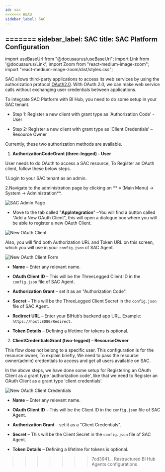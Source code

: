 ```yaml
---
id: sac 
<<<<<<< HEAD
sidebar_label: SAC 
---
```

=======
sidebar_label: SAC
title: SAC Platform Configuration 
---

import useBaseUrl from "@docusaurus/useBaseUrl";
import Link from '@docusaurus/Link';
import Zoom from "react-medium-image-zoom";
import "react-medium-image-zoom/dist/styles.css";

SAC allows third-party applications to access its web services by using the authorization protocol [OAuth2.0](https://oauth.net/2/). With OAuth 2.0, we can make web service calls without exchanging user credentials between applications.

To integrate SAC Platform with BI Hub, you need to do some setup in your SAC tenant.

* Step 1: Register a new client with grant type as 'Authorization Code' - User

* Step 2: Register a new client with grant type as 'Client Credentials' –Resource Owner

Currently, these two authorization methods are available.

1. **AuthorizationCodeGrant (three-legged) - User**

User needs to do OAuth to access a SAC resource, To Register an OAuth client, follow these below steps.

1.Login to your SAC tenant as an admin.

2.Navigate to the administration page by clicking on ** ≡ (Main Menu) -> System -> Administration**.

<div style={{textAlign: 'center'}}>
  <Zoom>
<img alt="SAC Admin Page" src={useBaseUrl('/doc-images/sac/admin-page.png')}/>
  </Zoom>
</div>

- Move to the tab called "**AppIntegration**" –You will find a button called "Add a New OAuth Client", this will open a dialogue box where you will be able to register a new OAuth Client.

<div style={{textAlign: 'center'}}>
  <Zoom>
<img alt="New OAuth Client" src={useBaseUrl('/doc-images/sac/new-oauth-client.png')}/>
  </Zoom>
</div>

Also, you will find both Authorization URL and Token URL on this screen, which you will use in your `config.json` of SAC Agent.

<div style={{textAlign: 'center'}}>
  <Zoom>
<img alt="New OAuth Client Form" src={useBaseUrl('/doc-images/sac/new-oauth-client-form.png')}/>
  </Zoom>
</div>

- **Name** – Enter any relevant name.

- **OAuth Client ID** – This will be the ThreeLegged Client ID in the `config.json` file of SAC Agent.

- **Authorization Grant** – set it as an "Authorization Code".

- **Secret** – This will be the ThreeLegged Client Secret in the `config.json` file of SAC Agent.

- **Redirect URL** – Enter your BIHub’s backend app URL. Example: `https://host:8080/Redirect`.

- **Token Details** – Defining a lifetime for tokens is optional.

2. **ClientCredentialsGrant (two-legged) – ResourceOwner**

This flow does not belong to a specific user. This configuration is for the resource owner, To explain briefly, We need to pass the resource owner(admin) credentials to access and get all users available on SAC.

In the above steps, we have done some setup for Registering an OAuth Client as a grant type 'authorization code', like that we need to Register an OAuth Client as a grant type 'client credentials'.

<div style={{textAlign: 'center'}}>
  <Zoom>
<img alt="New OAuth Client Credentials" src={useBaseUrl('/doc-images/sac/new-oauth-client-credentials.png')}/>
  </Zoom>
</div>

- **Name** – Enter any relevant name.

- **OAuth Client ID** – This will be the Client ID in the `config.json` file of SAC Agent.

- **Authorization Grant** – set it as a "Client Credentials".

- **Secret** – This will be the Client Secret in the `config.json` file of SAC Agent.

- **Token Details** – Defining a lifetime for tokens is optional.
>>>>>>> 7cd3941... Restructured BI Hub Agents configurations
